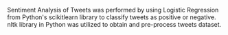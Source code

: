 Sentiment Analysis of Tweets was performed by using Logistic Regression from Python's scikitlearn library to classify tweets as positive or negative. nltk library in Python was utilized to obtain and pre-process tweets dataset.
